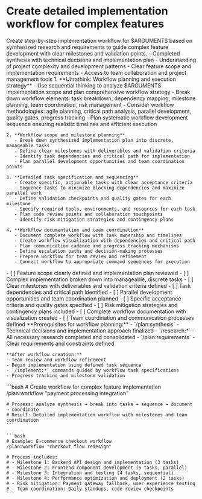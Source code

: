 # Create detailed implementation workflow for complex features

<instructions>
  <context>
    Create step-by-step implementation workflow for $ARGUMENTS based on synthesized research and requirements to guide complex feature development with clear milestones and validation points.
  </context>

  <requirements>
    - Completed synthesis with technical decisions and implementation plan
    - Understanding of project complexity and development patterns
    - Clear feature scope and implementation requirements
    - Access to team collaboration and project management tools
  </requirements>

  <execution>
    1. **Ultrathink: Workflow planning and execution strategy**
       - Use sequential thinking to analyze $ARGUMENTS implementation scope and plan comprehensive workflow strategy
       - Break down workflow elements: task breakdown, dependency mapping, milestone planning, team coordination, risk management
       - Consider workflow methodologies: agile planning, critical path analysis, parallel development, quality gates, progress tracking
       - Plan systematic workflow development sequence ensuring realistic timelines and efficient execution

    2. **Workflow scope and milestone planning**
       - Break down synthesized implementation plan into discrete, manageable tasks
       - Define clear milestones with deliverables and validation criteria
       - Identify task dependencies and critical path for implementation
       - Plan parallel development opportunities and team coordination points

    3. **Detailed task specification and sequencing**
       - Create specific, actionable tasks with clear acceptance criteria
       - Sequence tasks to minimize blocking dependencies and maximize parallel work
       - Define validation checkpoints and quality gates for each milestone
       - Specify required tools, environments, and resources for each task
       - Plan code review points and collaboration touchpoints
       - Identify risk mitigation strategies and contingency plans

    4. **Workflow documentation and team coordination**
       - Document complete workflow with task ownership and timelines
       - Create workflow visualization with dependencies and critical path
       - Plan communication cadence and progress tracking mechanisms
       - Define escalation paths and decision-making processes
       - Prepare workflow for team review and refinement
       - Connect workflow to appropriate command sequences for execution
  </execution>

  <validation>
    - [ ] Feature scope clearly defined and implementation plan reviewed
    - [ ] Complex implementation broken down into manageable, discrete tasks
    - [ ] Clear milestones with deliverables and validation criteria defined
    - [ ] Task dependencies and critical path identified
    - [ ] Parallel development opportunities and team coordination planned
    - [ ] Specific acceptance criteria and quality gates specified
    - [ ] Risk mitigation strategies and contingency plans included
    - [ ] Complete workflow documentation with visualization created
    - [ ] Team coordination and communication processes defined
  </validation>

  <workflow>
    **Prerequisites for workflow planning:**
    - `/plan:synthesis` - Technical decisions and implementation approach finalized
    - `/research:*` - All necessary research completed and consolidated
    - `/plan:requirements` - Clear requirements and constraints defined

    **After workflow creation:**
    - Team review and workflow refinement
    - Begin implementation using defined task sequence
    - `/implement:*` commands guided by workflow task specifications
    - Progress tracking and milestone validation
  </workflow>

  <examples>
    ```bash
    # Create workflow for complex feature implementation
    /plan:workflow "payment processing integration"

    # Process: analyze synthesis → break into tasks → sequence → document → coordinate
    # Result: Detailed implementation workflow with milestones and team coordination
    ```

    ```bash
    # Example: E-commerce checkout workflow
    /plan:workflow "checkout flow redesign"

    # Process includes:
    # - Milestone 1: Backend API design and implementation (3 tasks)
    # - Milestone 2: Frontend component development (5 tasks, parallel)
    # - Milestone 3: Integration and testing (4 tasks, sequential)
    # - Milestone 4: Performance optimization and deployment (2 tasks)
    # - Risk mitigation: Payment gateway fallback, user experience testing
    # - Team coordination: Daily standups, code review checkpoints
    ```

  </examples>
</instructions>